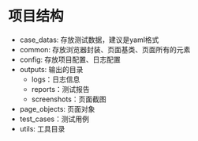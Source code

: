 # 项目结构
- case_datas: 存放测试数据，建议是yaml格式
- common: 存放浏览器封装、页面基类、页面所有的元素
- config: 存放项目配置、日志配置
- outputs: 输出的目录
    - logs：日志信息
    - reports：测试报告
    - screenshots：页面截图
- page_objects: 页面对象
- test_cases：测试用例
- utils: 工具目录

